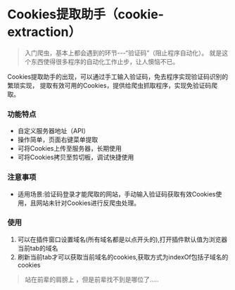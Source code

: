 # Cookies提取助手（cookie-extraction）
> 入门爬虫，基本上都会遇到的环节---“验证码”（阻止程序自动化）。
就是这个东西使得很多程序的自动化工作止步，让人懊恼不已。

Cookies提取助手的出现，可以通过手工输入验证码，免去程序实现验证码识别的繁琐实现，
提取有效可用的Cookies，提供给爬虫抓取程序，实现免验证码爬取。

### 功能特点
* 自定义服务器地址（API）
* 操作简单，页面右键菜单提取
* 可将Cookies上传至服务器，长期使用
* 可将Cookies拷贝至剪切板，调试快捷使用

### 注意事项
* 适用场景:验证码登录才能爬取的网站，手动输入验证码获取有效Cookies使用，且网站未针对Cookies进行反爬虫处理。

### 使用
1. 可以在插件窗口设置域名(所有域名都是以点开头的),打开插件默认值为浏览器当前tab的域名 
2. 刷新当前tab才可以获取当前域名的cookies,获取方式为indexOf包括子域名的cookies

> 站在前辈的肩膀上 ，但是前辈找不到是哪位了.....
